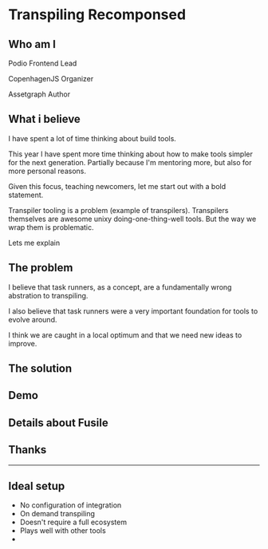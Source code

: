 # Transpiling Recomponsed

## Who am I

Podio Frontend Lead

CopenhagenJS Organizer

Assetgraph Author

## What i believe

I have spent a lot of time thinking about build tools.

This year I have spent more time thinking about how to make tools simpler for the next generation. Partially because I'm mentoring more, but also for more personal reasons.

Given this focus, teaching newcomers, let me start out with a bold statement.

Transpiler tooling is a problem (example of transpilers). Transpilers themselves are awesome unixy doing-one-thing-well tools. But the way we wrap them is problematic.

Lets me explain


## The problem

I believe that task runners, as a concept, are a fundamentally wrong abstration to transpiling.

I also believe that task runners were a very important foundation for tools to evolve around.

I think we are caught in a local optimum and that we need new ideas to improve.

## The solution


## Demo


## Details about Fusile


## Thanks


---------------------

## Ideal setup

- No configuration of integration
- On demand transpiling
- Doesn't require a full ecosystem
- Plays well with other tools
-
